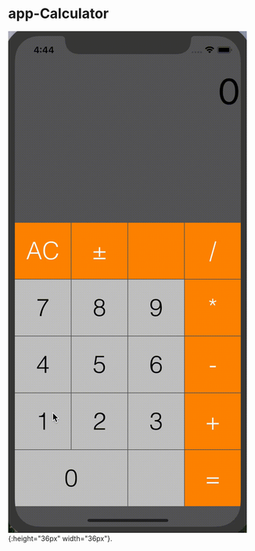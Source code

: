 # app-Calculator


![Image alt](https://github.com/vkozhemi/app-Calculator/raw/master/img/calc.gif) {:height="36px" width="36px"}.

